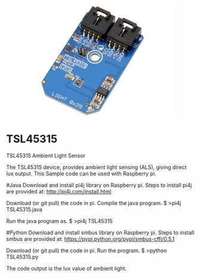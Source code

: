 [![TSL45315](TSL45315_I2CS.png)](https://www.controleverything.com/content/Light?sku=TSL45315_I2CS)
# TSL45315
TSL45315 Ambient Light Sensor 

The TSL45315 device, provides ambient light sensing (ALS), giving direct lux output.
This Sample code can be used with Raspberry pi.

#Java 
Download and install pi4j library on Raspberry pi.
Steps to install pi4j are provided at:
http://pi4j.com/install.html

Download (or git pull) the code in pi.
Compile the java program. 
$ >pi4j  TSL45315.java

Run the java program as.
$ >pi4j  TSL45315

#Python 
Download and install smbus library on Raspberry pi.
Steps to install smbus are provided at:
https://pypi.python.org/pypi/smbus-cffi/0.5.1

Download (or git pull) the code in pi.
Run the program.
$ >python TSL45315.py


The code output is the lux value of ambient light.


